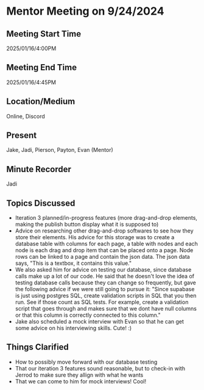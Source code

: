 # Mentor Meeting on 9/24/2024

## Meeting Start Time

2025/01/16/4:00PM

## Meeting End Time

2025/01/16/4:45PM

## Location/Medium

Online, Discord

## Present

Jake, Jadi, Pierson, Payton, Evan (Mentor)

## Minute Recorder

Jadi

## Topics Discussed

- Iteration 3 planned/in-progress features (more drag-and-drop elements, making the publish button display what it is supposed to)
- Advice on researching other drag-and-drop softwares to see how they store their elements. His advice for this storage was to create a database table with columns for each page, a table with nodes
  and each node is each drag and drop item that can be placed onto a page. Node rows can be linked to a page and contain the json data. The json data says, "This is a textbox, it contains this value."
- We also asked him for advice on testing our database, since database calls make up a lot of our code. He said that he doesn't love the idea of testing database calls because they can change so frequently, but gave
  the following advice if we were still going to pursue it: "Since supabase is just using postgres SQL, create validation scripts in SQL that you then run. See if those count as SQL tests.
For example, create a validation script that goes through and makes sure that we dont have null columns or that this column is correctly connected to this column."
- Jake also scheduled a mock interview with Evan so that he can get some advice on his interviewing skills. Cute! :)


## Things Clarified

- How to possibly move forward with our database testing
- That our iteration 3 features sound reasonable, but to check-in with Jerrod to make sure they allign with what he wants
- That we can come to him for mock interviews! Cool!
